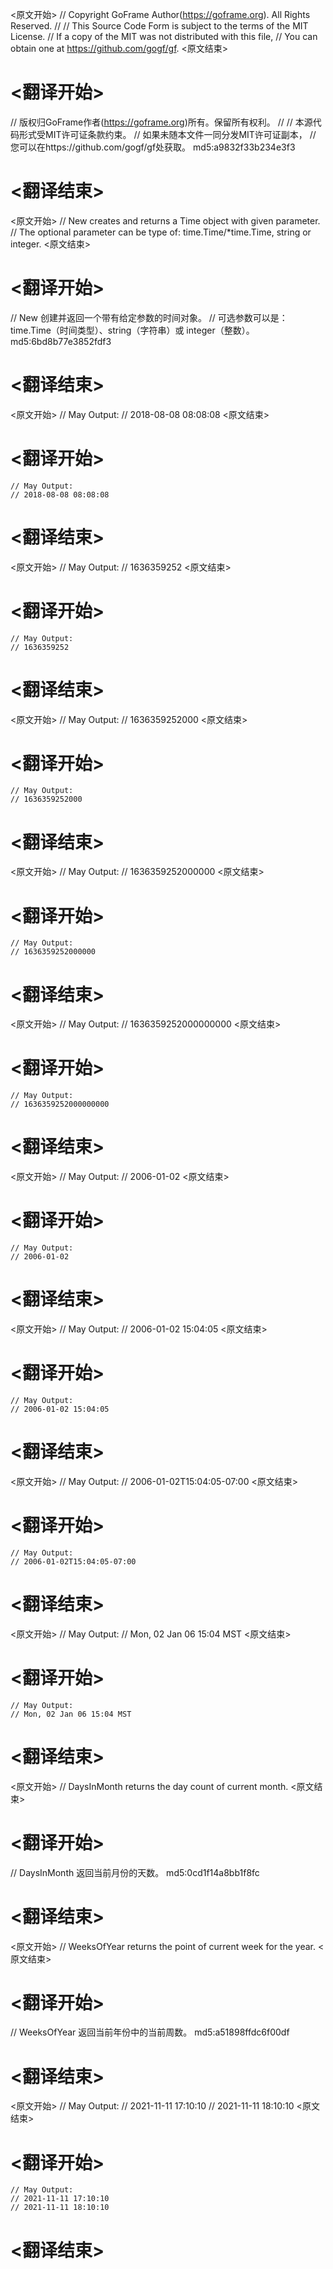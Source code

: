 
<原文开始>
// Copyright GoFrame Author(https://goframe.org). All Rights Reserved.
//
// This Source Code Form is subject to the terms of the MIT License.
// If a copy of the MIT was not distributed with this file,
// You can obtain one at https://github.com/gogf/gf.
<原文结束>

# <翻译开始>
// 版权归GoFrame作者(https://goframe.org)所有。保留所有权利。
//
// 本源代码形式受MIT许可证条款约束。
// 如果未随本文件一同分发MIT许可证副本，
// 您可以在https://github.com/gogf/gf处获取。 md5:a9832f33b234e3f3
# <翻译结束>


<原文开始>
// New creates and returns a Time object with given parameter.
// The optional parameter can be type of: time.Time/*time.Time, string or integer.
<原文结束>

# <翻译开始>
// New 创建并返回一个带有给定参数的时间对象。
// 可选参数可以是：time.Time（时间类型）、string（字符串）或 integer（整数）。 md5:6bd8b77e3852fdf3
# <翻译结束>


<原文开始>
	// May Output:
	// 2018-08-08 08:08:08
<原文结束>

# <翻译开始>
	// May Output:
	// 2018-08-08 08:08:08
# <翻译结束>


<原文开始>
	// May Output:
	// 1636359252
<原文结束>

# <翻译开始>
	// May Output:
	// 1636359252
# <翻译结束>


<原文开始>
	// May Output:
	// 1636359252000
<原文结束>

# <翻译开始>
	// May Output:
	// 1636359252000
# <翻译结束>


<原文开始>
	// May Output:
	// 1636359252000000
<原文结束>

# <翻译开始>
	// May Output:
	// 1636359252000000
# <翻译结束>


<原文开始>
	// May Output:
	// 1636359252000000000
<原文结束>

# <翻译开始>
	// May Output:
	// 1636359252000000000
# <翻译结束>


<原文开始>
	// May Output:
	// 2006-01-02
<原文结束>

# <翻译开始>
	// May Output:
	// 2006-01-02
# <翻译结束>


<原文开始>
	// May Output:
	// 2006-01-02 15:04:05
<原文结束>

# <翻译开始>
	// May Output:
	// 2006-01-02 15:04:05
# <翻译结束>


<原文开始>
	// May Output:
	// 2006-01-02T15:04:05-07:00
<原文结束>

# <翻译开始>
	// May Output:
	// 2006-01-02T15:04:05-07:00
# <翻译结束>


<原文开始>
	// May Output:
	// Mon, 02 Jan 06 15:04 MST
<原文结束>

# <翻译开始>
	// May Output:
	// Mon, 02 Jan 06 15:04 MST
# <翻译结束>


<原文开始>
// DaysInMonth returns the day count of current month.
<原文结束>

# <翻译开始>
// DaysInMonth 返回当前月份的天数。 md5:0cd1f14a8bb1f8fc
# <翻译结束>


<原文开始>
// WeeksOfYear returns the point of current week for the year.
<原文结束>

# <翻译开始>
// WeeksOfYear 返回当前年份中的当前周数。 md5:a51898ffdc6f00df
# <翻译结束>


<原文开始>
	// May Output:
	// 2021-11-11 17:10:10
	// 2021-11-11 18:10:10
<原文结束>

# <翻译开始>
	// May Output:
	// 2021-11-11 17:10:10
	// 2021-11-11 18:10:10
# <翻译结束>

